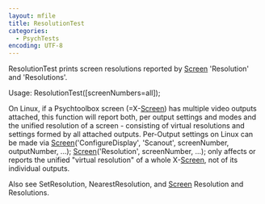 ```yaml
---
layout: mfile
title: ResolutionTest
categories:
  - PsychTests
encoding: UTF-8
---
```


ResolutionTest prints screen resolutions reported by [Screen](/docs/Screen) 'Resolution'
and 'Resolutions'.

Usage: ResolutionTest([screenNumbers=all]);

On Linux, if a Psychtoolbox screen (=X-[Screen](/docs/Screen)) has multiple video outputs
attached, this function will report both, per output settings and modes and
the unified resolution of a screen - consisting of virtual resolutions and
settings formed by all attached outputs. Per-Output settings on Linux can
be made via [Screen](/docs/Screen)('ConfigureDisplay', 'Scanout', screenNumber, outputNumber, ...);
[Screen](/docs/Screen)('Resolution', screenNumber, ...); only affects or reports the unified
"virtual resolution" of a whole X-[Screen](/docs/Screen), not of its individual outputs.

Also see SetResolution, NearestResolution, and [Screen](/docs/Screen) Resolution and Resolutions.
